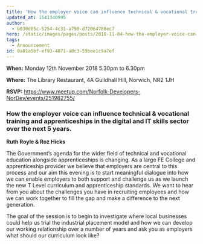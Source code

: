 ```yaml
---
title: 'How the employer voice can influence technical & vocational training'
updated_at: 1541340995
author:
  - b030d05c-5254-4c31-a790-d72064786ec7
hero: /static/images/pages/posts/2018-11-04-how-the-employer-voice-can-influence-technical-and-vocational-training/hero.png
tags:
  - Announcement
id: 0a01a5bf-ef93-4871-a8c3-59bee1c9a7ef
---
```

**When:** Monday 12th November 2018 5.30pm to 6.30pm

**Where:** The Library Restaurant, 4A Guildhall Hill, Norwich, NR2 1JH

**RSVP:** <https://www.meetup.com/Norfolk-Developers-NorDev/events/251982755/>

### How the employer voice can influence technical & vocational training and apprenticeships in the digital and IT skills sector over the next 5 years.

**Ruth Royle & Roz Hicks**

The Government’s agenda for the wider field of technical and vocational education alongside apprenticeships is changing. As a large FE College and apprenticeship provider we believe that employers are central to this process and our aim this evening is to start meaningful dialogue into how we can enable employers to both support and challenge us as we launch the new T Level curriculum and apprenticeship standards. We want to hear from you about the challenges you have in recruiting employees and how we can work together to fill the gap and make a difference to the next generation.

The goal of the session is to begin to investigate where local businesses could help us trial the industrial placement model and how we can develop our working relationship over a number of years and ask you as employers what should our curriculum look like?
